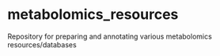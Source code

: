 # metabolomics_resources
Repository for preparing and annotating various metabolomics resources/databases 
